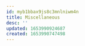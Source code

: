 ```yaml
---
id: myb1bbax9js8c3mnlniwm4n
title: Miscellaneous
desc: ''
updated: 1653990924687
created: 1653990747498
---
```


